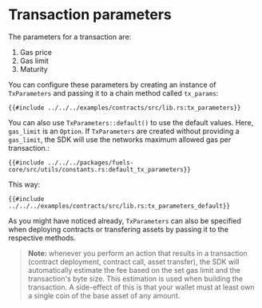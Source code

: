 # Transaction parameters

<!-- This section should explain what the tx params are and how to configure them -->
<!-- tx_params:example:start -->
The parameters for a transaction are:

1. Gas price
2. Gas limit
3. Maturity

You can configure these parameters by creating an instance of `TxParameters` and passing it to a chain method called `tx_params`:
<!-- tx_params:example:end-->

```rust,ignore
{{#include ../../../examples/contracts/src/lib.rs:tx_parameters}}
```

<!-- This section should explain how to use the defauly tx params -->
<!-- tx_params_default:example:start -->
You can also use `TxParameters::default()` to use the default values. Here, `gas_limit` is an `Option`. If `TxParameters` are created without providing a `gas_limit`, the SDK will use the networks maximum allowed gas per transaction.:
<!-- tx_params_default:example:end -->

```rust,ignore
{{#include ../../../packages/fuels-core/src/utils/constants.rs:default_tx_parameters}}
```

This way:

```rust,ignore
{{#include ../../../examples/contracts/src/lib.rs:tx_parameters_default}}
```

As you might have noticed already, `TxParameters` can also be specified when deploying contracts or transfering assets by passing it to the respective methods.

> **Note:** whenever you perform an action that results in a transaction (contract deployment, contract call, asset transfer), the SDK will automatically estimate the fee based on the set gas limit and the transaction's byte size. This estimation is used when building the transaction. A side-effect of this is that your wallet must at least own a single coin of the base asset of any amount.

